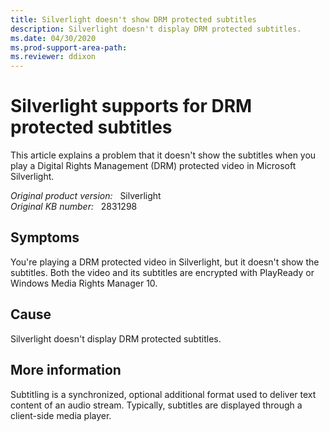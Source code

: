 ```yaml
---
title: Silverlight doesn't show DRM protected subtitles
description: Silverlight doesn't display DRM protected subtitles.
ms.date: 04/30/2020
ms.prod-support-area-path: 
ms.reviewer: ddixon
---
```

# Silverlight supports for DRM protected subtitles

This article explains a problem that it doesn't show the subtitles when you play a Digital Rights Management (DRM) protected video in Microsoft Silverlight.

_Original product version:_ &nbsp; Silverlight  
_Original KB number:_ &nbsp; 2831298

## Symptoms

You're playing a DRM protected video in Silverlight, but it doesn't show the subtitles. Both the video and its subtitles are encrypted with PlayReady or Windows Media Rights Manager 10.

## Cause

Silverlight doesn't display DRM protected subtitles.

## More information

Subtitling is a synchronized, optional additional format used to deliver text content of an audio stream. Typically, subtitles are displayed through a client-side media player.
